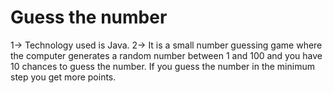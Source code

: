# Guess the number 
1-> Technology used is Java.
2-> It is a small number guessing game where the computer generates a random number between 1 and 100 and you have 10 chances to guess the number.
    If you guess the number in the minimum step you get more points.
